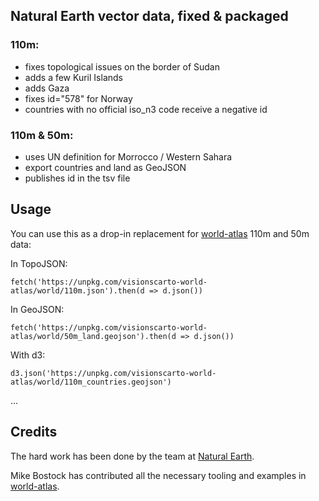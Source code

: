 ## Natural Earth vector data, fixed & packaged

### 110m:

- fixes topological issues on the border of Sudan
- adds a few Kuril Islands
- adds Gaza
- fixes id="578" for Norway
- countries with no official iso_n3 code receive a negative id

### 110m & 50m:

- uses UN definition for Morrocco / Western Sahara
- export countries and land as GeoJSON
- publishes id in the tsv file


## Usage

You can use this as a drop-in replacement for [world-atlas](https://github.com/topojson/world-atlas) 110m and 50m data:

In TopoJSON:
```{javascript}
fetch('https://unpkg.com/visionscarto-world-atlas/world/110m.json').then(d => d.json())
```

In GeoJSON:
```{javascript}
fetch('https://unpkg.com/visionscarto-world-atlas/world/50m_land.geojson').then(d => d.json())
```

With d3:
```{javascript}
d3.json('https://unpkg.com/visionscarto-world-atlas/world/110m_countries.geojson')
```

…

## Credits

The hard work has been done by the team
at [Natural Earth](https://www.naturalearthdata.com/).

Mike Bostock has contributed all the necessary tooling
and examples in [world-atlas](https://github.com/topojson/world-atlas).
